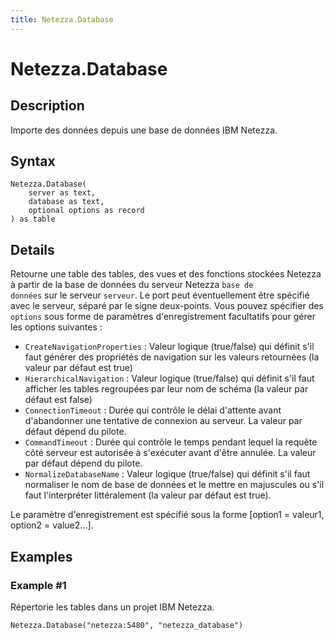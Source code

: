```yaml
---
title: Netezza.Database
---
```


# Netezza.Database


## Description

Importe des données depuis une base de données IBM Netezza.


## Syntax

```powerquery
Netezza.Database(
    server as text,
    database as text,
    optional options as record
) as table
```


## Details

Retourne une table des tables, des vues et des fonctions stockées Netezza à partir de la base de données du serveur Netezza <code>base de données</code> sur le serveur <code>serveur</code>. Le port peut éventuellement être spécifié avec le serveur, séparé par le signe deux-points. Vous pouvez spécifier des <code>options</code> sous forme de paramètres d'enregistrement facultatifs pour gérer les options suivantes : <ul>        <li><code>CreateNavigationProperties</code> : Valeur logique (true/false) qui définit s'il faut générer des propriétés de navigation sur les valeurs retournées (la valeur par défaut est true)</li>        <li><code>HierarchicalNavigation</code> : Valeur logique (true/false) qui définit s'il faut afficher les tables regroupées par leur nom de schéma (la valeur par défaut est false)</li>        <li><code>ConnectionTimeout</code> : Durée qui contrôle le délai d'attente avant d'abandonner une tentative de connexion au serveur. La valeur par défaut dépend du pilote.</li>        <li><code>CommandTimeout</code> : Durée qui contrôle le temps pendant lequel la requête côté serveur est autorisée à s'exécuter avant d'être annulée. La valeur par défaut dépend du pilote.</li><li><code>NormalizeDatabaseName</code> : Valeur logique (true/false) qui définit s'il faut normaliser le nom de base de données et le mettre en majuscules ou s'il faut l'interpréter littéralement (la valeur par défaut est true).</li></ul>Le paramètre d'enregistrement est spécifié sous la forme [option1 = valeur1, option2 = value2...].


## Examples

### Example #1 
Répertorie les tables dans un projet IBM Netezza.
```powerquery
Netezza.Database("netezza:5480", "netezza_database")
```



